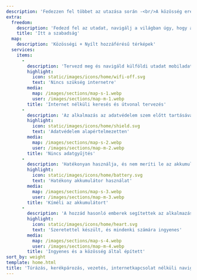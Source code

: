 ```yaml
---
description: 'Fedezzen fel többet az utazása során -<br/>A közösség erejével'
extra:
  freedom:
    description: 'Fedezd fel az utadat, navigálj a világban úgy, hogy a magánélet és a közösség kerüljön előtérbe.'
    title: 'Itt a szabadság'
  map:
    description: 'Közösségi + Nyílt hozzáférésű térképek'
  services:
    items:
      - 
        description: 'Tervezd meg és navigáld külföldi utadat mobiladat igénybevétele nélkül csupán GPS használatával. Keress tájékozódási pontokat távoli túraútvonalakon vagy kerékpárutakon.'
        highlight:
          icon: static/images/icons/home/wifi-off.svg
          text: 'Nincs szükség internetre'
        media:
          map: /images/sections/map-s-1.webp
          user: /images/sections/map-m-1.webp
        title: 'Internet nélküli keresés és útvonal tervezés'
      - 
        description: 'Az alkalmazás az adatvédelem szem előtt tartásával készült, nem azonosítja, nem követi az embereket, és nem gyűjt semmilyen információt. A CoMaps alkalmazást átvizsgálta az <span class="text-icon"><svg viewBox="0 0 19 19"><use href="#icon-exodus"></use></svg> [Exodus](https://reports.exodus-privacy.eu.org/reports/app.comaps.google/latest/).'
        highlight:
          icon: static/images/icons/home/shield.svg
          text: 'Adatvédelem alapértelmezetten'
        media:
          map: /images/sections/map-s-2.webp
          user: /images/sections/map-m-2.webp
        title: 'Nincs adatgyűjtés'
      - 
        description: 'Hatékonyan használja, és nem meríti le az akkumulátort, mint más navigációs alkalmazások.'
        highlight:
          icon: static/images/icons/home/battery.svg
          text: 'Hatékony akkumulátor használat'
        media:
          map: /images/sections/map-s-3.webp
          user: /images/sections/map-m-3.webp
        title: 'Kíméli az akkumulátort'
      - 
        description: 'A hozzád hasonló emberek segítettek az alkalmazás felépítésében, a térképészeti helyek hozzáadásával az <span class="text-icon"><svg viewBox="0 0 19 19"><use href="#icon-open-street-map"></use></svg> [OpenStreetMap](https://openstreetmap.org)</span> oldalon, kóddal járultak hozzá, és visszajelzést adtak a funkciókról a <span class="text-icon"><svg viewbox="0 0 4.233 4.233"> <use href="#icon-codeberg"></use></svg> [Codeberg](https://codeberg.org/comaps)</span> oldalon. A projekt az Organic Maps és a Maps.Me elágazása, és nyílt forráskódú közösség működteti.'
        highlight:
          icon: static/images/icons/home/heart.svg
          text: 'Szeretettel készült, és mindenki számára ingyenes'
        media:
          map: /images/sections/map-s-4.webp
          user: /images/sections/map-m-4.webp
        title: 'Ingyenes és a közösség által épített'
sort_by: weight
template: home.html
title: 'Túrázás, kerékpározás, vezetés, internetkapcsolat nélküli navigálás adatvédelemmel'
---
```

